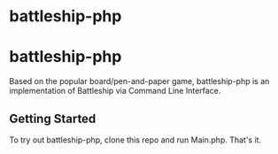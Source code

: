 # battleship-php


<h1>battleship-php</h1>
<p>Based on the popular board/pen-and-paper game, battleship-php is an implementation of Battleship via Command Line Interface.<p>

<h2>Getting Started</h2>
<p>To try out battleship-php, clone this repo and run Main.php. That's it.</p>

